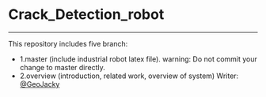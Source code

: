 # Crack_Detection_robot
----------------------------------------------------
This repository includes five branch:
- 1.master (include industrial robot latex file).
  warning: Do not commit your change to master directly.
- 2.overview (introduction, related work, overview of system)
  Writer: [@GeoJacky](https://github.com/GeoJacky)
